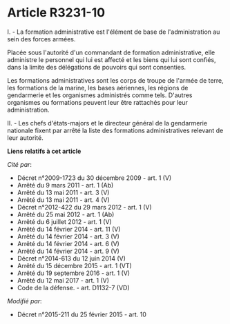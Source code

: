 # Article R3231-10

I. - La formation administrative est l'élément de base de l'administration au sein des forces armées.

Placée sous l'autorité d'un commandant de formation administrative, elle administre le personnel qui lui est affecté et les
biens qui lui sont confiés, dans la limite des délégations de pouvoirs qui sont consenties.

Les formations administratives sont les corps de troupe de l'armée de terre, les formations de la marine, les bases
aériennes, les régions de gendarmerie et les organismes administrés comme tels. D'autres organismes ou formations peuvent
leur être rattachés pour leur administration.

II. - Les chefs d'états-majors et le directeur général de la gendarmerie nationale fixent par arrêté la liste des formations
administratives relevant de leur autorité.

**Liens relatifs à cet article**

_Cité par_:

  - Décret n°2009-1723 du 30 décembre 2009 - art. 1 (V)
  - Arrêté du 9 mars 2011 - art. 1 (Ab)
  - Arrêté du 13 mai 2011 - art. 3 (V)
  - Arrêté du 13 mai 2011 - art. 4 (V)
  - Décret n°2012-422 du 29 mars 2012 - art. 1 (V)
  - Arrêté du 25 mai 2012 - art. 1 (Ab)
  - Arrêté du 6 juillet 2012 - art. 1 (V)
  - Arrêté du 14 février 2014 - art. 11 (V)
  - Arrêté du 14 février 2014 - art. 3 (V)
  - Arrêté du 14 février 2014 - art. 6 (V)
  - Arrêté du 14 février 2014 - art. 9 (V)
  - Décret n°2014-613 du 12 juin 2014 (V)
  - Arrêté du 15 décembre 2015 - art. 1 (VT)
  - Arrêté du 19 septembre 2016 - art. 1 (V)
  - Arrêté du 12 mai 2017 - art. 1 (V)
  - Code de la défense. - art. D1132-7 (VD)

_Modifié par_:

  - Décret n°2015-211 du 25 février 2015 - art. 10
